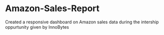 # Amazon-Sales-Report
Created a responsive dashboard on Amazon sales data during the intership oppurtunity given by InnoBytes 
